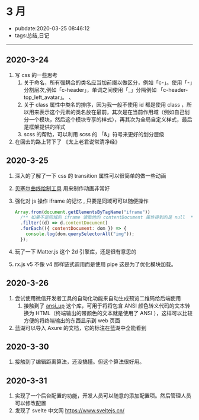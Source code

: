 # 3 月

- pubdate:2020-03-25 08:46:12
- tags:总结,日记

---

## 2020-3-24

1. 写 css 的一些思考
   1. 关于命名，所有强耦合的类名应当加前缀以做区分，例如「c-」。使用「-」分割层次,例如「c-header」，单词之间使用「\_」分隔例如 「c-header-top_left_avatar」。 、
   2. 关于 class 属性中类名的排序，因为我一般不使用 id 都是使用 class ，所以用来表示这个元素的类名放在最前，其次是在当前作用域（例如自己划分一个模块，然后这个模块专享的样式），再其次为全局自定义样式，最后是框架提供的样式
   3. scss 的帮助，可以利用 scss 的 「&」符号来更好的划分层级
2. 在回去的路上背下了 《太上老君说常清净经》

## 2020-3-25

1. 深入的了解了一下 css 的 transition 属性可以很简单的做一些动画
2. [贝塞尔曲线绘制工具](https://cubic-bezier.com/) 用来制作动画非常好
3. 强化对 js 操作 iframe 的记忆 , 只要是同域可可以随便操作

   ```javascript
   Array.from(document.getElementsByTagName("iframe"))
     /** 如果不是同域的 iframe 读取他的 contentDocument 属性得到的是 null  */
     .filter((d) => d.contentDocument)
     .forEach(({ contentDocument: dom }) => {
       console.log(dom.querySelectorAll("img"));
     });
   ```

4. 玩了一下 Matter.js 这个 2d 引擎库，还是很有意思的
5. rx.js v5 不像 v4 那样链式调用而是使用 pipe 这是为了优化模块加载。

## 2020-3-26

1. 尝试使用微信开发者工具的自动化功能来自动生成预览二维码给后端使用
   1. 接触到了 [ansi_up](https://github.com/drudru/ansi_up) 这个库，可用于将将包含 ANSI 颜色转义代码的文本转换为 HTML（终端输出的带颜色的文本就是使用了 ANSI ），这样可以比较方便的将终端输出的东西显示到 web 页面
2. 蓝湖可以导入 Axure 的文档，它的标注在蓝湖中全能看到

## 2020-3-30

1. 接触到了编辑距离算法，还没搞懂。但这个算法很好用。

## 2020-3-31

1. 实现了一个后台配置的功能，开发人员可以随意的添加配置项。然后管理人员可以修改配置
2. 发现了 svelte 中文网 https://www.sveltejs.cn/